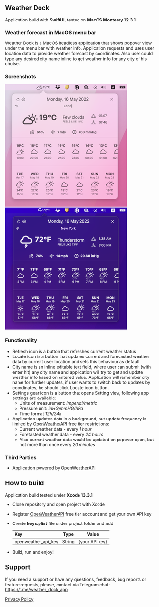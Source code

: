 ## Weather Dock
Application build with **SwiftUI**, tested on **MacOS Monterey 12.3.1**
### Weather forecast in MacOS menu bar
Weather Dock is a MacOS headless application that shows popover view under the menu bar with weather info. Application requests and uses user location data to provide weather forecast by coordinates. Also user could type any desired city name inline to get weather info for any city of his choise.
### Screenshots
![Light mode screenshot](/docs/images/screen1.png "Light mode screenshot") ![Dark mode screenshot](/docs/images/screen2.png "Dark mode screenshot")
### Functionality
- Refresh icon is a button that refreshes current weather status
- Locate icon is a button that updates current and forecasted weather data by current user location and sets this behaviour as default
- City name is an inline editable text field, where user can submit (with enter hit) any city name and application will try to get and update weather info based on entered value. Application will remember city name for further updates, if user wants to switch back to updates by coordinates, he should click Locate icon button.
- Settings gear icon is a button that opens Setting view, following app settings are available:
    - Units of measurement: *imperial/metric*
    - Pressure unit: *inHG/mmHG/hPa*
    - Time format *12h/24h*
- Application updates data in a background, but update frequency is limited by [OpenWeatherAPI](https://openweathermap.org/api) free tier restrictions: 
    - Current weather data - every *1 hour*
    - Foretasted weather data - every *24 hours*
    - Also current weather data would be updated on popover open, but not more than once every *20 minutes*
    
### Third Parties
 - Application powered by [OpenWeatherAPI](https://openweathermap.org/api)
 
## How to build
Application build tested under **Xcode 13.3.1**
- Clone repository and open project with Xcode
- Register [OpenWeatherAPI](https://openweathermap.org/api) free tier account and get your own API key
- Create **keys.plist** file under project folder and add 

    | Key | Type | Value |
    | ------------- |:-------------:|:-------------:|
    | openweather_api_key | String | {your API key} |
- Build, run and enjoy!

## Support
If you need a support or have any questions, feedback, bug reports or feature requests, please, contact via Telegram chat: https://t.me/weather_dock_app

[Privacy Policy](https://alexstepanischev.github.io/WeatherDock/)
